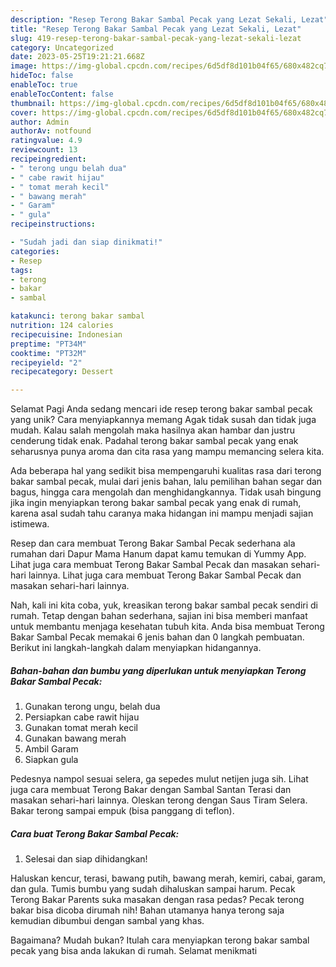 ```yaml
---
description: "Resep Terong Bakar Sambal Pecak yang Lezat Sekali, Lezat"
title: "Resep Terong Bakar Sambal Pecak yang Lezat Sekali, Lezat"
slug: 419-resep-terong-bakar-sambal-pecak-yang-lezat-sekali-lezat
category: Uncategorized
date: 2023-05-25T19:21:21.668Z
image: https://img-global.cpcdn.com/recipes/6d5df8d101b04f65/680x482cq70/terong-bakar-sambal-pecak-foto-resep-utama.jpg
hideToc: false
enableToc: true
enableTocContent: false
thumbnail: https://img-global.cpcdn.com/recipes/6d5df8d101b04f65/680x482cq70/terong-bakar-sambal-pecak-foto-resep-utama.jpg
cover: https://img-global.cpcdn.com/recipes/6d5df8d101b04f65/680x482cq70/terong-bakar-sambal-pecak-foto-resep-utama.jpg
author: Admin
authorAv: notfound
ratingvalue: 4.9
reviewcount: 13
recipeingredient:
- " terong ungu belah dua"
- " cabe rawit hijau"
- " tomat merah kecil"
- " bawang merah"
- " Garam"
- " gula"
recipeinstructions:

- "Sudah jadi dan siap dinikmati!"
categories:
- Resep
tags:
- terong
- bakar
- sambal

katakunci: terong bakar sambal 
nutrition: 124 calories
recipecuisine: Indonesian
preptime: "PT34M"
cooktime: "PT32M"
recipeyield: "2"
recipecategory: Dessert

---
```



Selamat Pagi Anda sedang mencari ide resep terong bakar sambal pecak yang unik? Cara menyiapkannya memang Agak tidak susah dan tidak juga mudah. Kalau salah mengolah maka hasilnya akan hambar dan justru cenderung tidak enak. Padahal terong bakar sambal pecak yang enak seharusnya punya aroma dan cita rasa yang mampu memancing selera kita.


Ada beberapa hal yang sedikit bisa mempengaruhi kualitas rasa dari terong bakar sambal pecak, mulai dari jenis bahan, lalu pemilihan bahan segar dan bagus, hingga cara mengolah dan menghidangkannya. Tidak usah bingung jika ingin menyiapkan terong bakar sambal pecak yang enak di rumah, karena asal sudah tahu caranya maka hidangan ini mampu menjadi sajian istimewa.

Resep dan cara membuat Terong Bakar Sambal Pecak sederhana ala rumahan dari Dapur Mama Hanum dapat kamu temukan di Yummy App. Lihat juga cara membuat Terong Bakar Sambal Pecak dan masakan sehari-hari lainnya. Lihat juga cara membuat Terong Bakar Sambal Pecak dan masakan sehari-hari lainnya.


Nah, kali ini kita coba, yuk, kreasikan terong bakar sambal pecak sendiri di rumah. Tetap dengan bahan sederhana, sajian ini bisa memberi manfaat untuk membantu menjaga kesehatan tubuh kita. Anda bisa membuat Terong Bakar Sambal Pecak memakai 6 jenis bahan dan 0 langkah pembuatan. Berikut ini langkah-langkah dalam menyiapkan hidangannya.

<!--inarticleads1-->

##### Bahan-bahan dan bumbu yang diperlukan untuk menyiapkan Terong Bakar Sambal Pecak:

1. Gunakan  terong ungu, belah dua
1. Persiapkan  cabe rawit hijau
1. Gunakan  tomat merah kecil
1. Gunakan  bawang merah
1. Ambil  Garam
1. Siapkan  gula


Pedesnya nampol sesuai selera, ga sepedes mulut netijen juga sih. Lihat juga cara membuat Terong Bakar dengan Sambal Santan Terasi dan masakan sehari-hari lainnya. Oleskan terong dengan Saus Tiram Selera. Bakar terong sampai empuk (bisa panggang di teflon). 

<!--inarticleads2-->

##### Cara buat Terong Bakar Sambal Pecak:


1. Selesai dan siap dihidangkan!

Haluskan kencur, terasi, bawang putih, bawang merah, kemiri, cabai, garam, dan gula. Tumis bumbu yang sudah dihaluskan sampai harum. Pecak Terong Bakar Parents suka masakan dengan rasa pedas? Pecak terong bakar bisa dicoba dirumah nih! Bahan utamanya hanya terong saja kemudian dibumbui dengan sambal yang khas. 

Bagaimana? Mudah bukan? Itulah cara menyiapkan terong bakar sambal pecak yang bisa anda lakukan di rumah. Selamat menikmati
